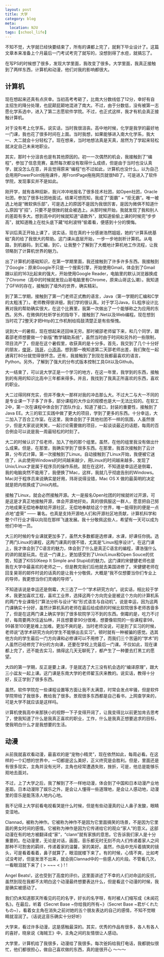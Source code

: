 ```yaml
---
layout: post
title: 大学
category: blog
meta:
  location: NJU
tags: [school_life]
---
```


不知不觉，大学就已经快要结束了，所有的课都上完了，就剩下毕业设计了。这篇文章本来准备上个月最后一门考试考完了就写的，没想到得了水痘，就搞忘了。

在写PS的时候想了很多，发现大学里面，我改变了很多。大学里面，我真正接触到了两样东西，计算机和动漫，他们对我的影响都很大。

计算机
-----

现在想起来还真有点庆幸。当初高考考砸了，比南大分数线低了12分，幸好有自主招生的降分处理，也屁颠屁颠地混进了南大。不过，由于分数低，没有被第一志愿化学系选中，进入了第二志愿软件学院。不过，也正式这样，我才有机会真正接触计算机。

对于没有考上化学系，说实话，当时我很沮丧。高中地时候，化学是我学的最好地一门课，我也花了很多时间在上面。当时我想，如果能够进入南大化学系，我大一、大二就会十分轻松了。现在想来，当时地想法真是天真，居然为了学起来轻松就决定自己未来地职业。

其实，那时十分沮丧也是有其他原因的。初一一次偶然的机会，我接触到了“编程”，参加了信息竞赛，虽然每次都没有取得什么成绩，但是由于当时也没认真学，就没怎么在意，并且觉得原来“编程”也不过如此，计算机也没什么，以为自己会用用PowerPoint拖拖课件，用FrontPage拖拖网页就很NB了。可是进入了软件学院，发现事实并不是如此。

刚开学，就有各种招新，我兴冲冲地报名了很多技术社团，如Open社团，Oracle社团，参加了很多社团地面试。结果可想而知，我成了“面霸” + “拒无霸”。唯一被选上地是“微软俱乐部”，可是选上的原因不是因为我很厉害，是因为微俱不知道什么原因“扩招”，只要不是很挫的就会被选上。从那时候开始，我就发现了我和别人的差距有多大。想到高中的时候就知道“语数外”，就知道偷偷上课的时候完“步步高”，就知道晚上在枕头底下藏“哈利波特”偷着看，便感到十分的懊悔。

军训后真正开始上课了，说实话，现在真的十分感谢浩然姐姐，她的“计算系统基础”真的给了我很大的帮助。这门课从底层开始，一步一步地剖析计算机。从电路，到机器码，到汇编，到C，让我整个了解到了大概地计算机地工作流程，让我领略到了计算机世界的魅力。

出了计算机的基础知识，在第一学期里面，我还接触到了许多许多东西。我接触到了Google：原来Google不只是一个搜索引擎，开始使用Gmail，体会到了Gmail跟以前的163比起来的强大，开始使用Google Reader，电脑里的默认浏览器换成了Chrome（高中的时候就发现山哥电脑里有Chrome，原来山哥这么潮）。我知道了GFW的存在，接触到了墙外的世界，确实精彩。

到了第二学期，接触到了第一门老师正式教的语言，Java（第一学期的汇编和C学的太粗浅了）。老师教得很详细，我们学的很认真。对于学习Java，EL程序设计比赛对我的帮助确实很大，在这个比赛里，我第一次做出了一个能够称之为应用的东西。另外，在微俱的杜昕学长的指导下，接触到了.Net以及Web编程。现在想到当时花了2整天才把Http的工作机制给捣鼓清楚正是有些惭愧。

说到大一的暑假，现在想起来还回味无穷。那时被邵老师留下来，和几个同学，跟着邵老师想要做一个新版“教学辅助系统”，虽然当时由于时间和另外的一些限制，项目流产了，但是在这个暑假里，收获真的是十分多。首先，我交到了几个十分好的朋友，[俊哥](http://blog.jjyao.me/)，[玮哥](http://hackab.it)，[小添添](http://blog.dayanjia.com/)。想到那一晚知道第二天邵老师出差，我们聚在一起通宵打80分就觉得很怀念。还有，我接触到了到现在我都最喜欢的语言，Python。另外，了解到了强大的分布式版本控制工具Git以及Github。

大一结束了，可以说大学正是一个学习的地方，在这一年里，我学到的东西，接触到的有用的知识比高中三年都来得多。并且，我找到了我真正所喜欢的东西，喜欢的职业。

大二过得同样充实，但并不像大一那样对我的冲击那么大。不过大二与大一不同的是专业课一下子多了许多，部分课程的大作业的规模也是大一无法比较的。在软工2中，第一次在课程中体会到了团队作业，知道了接口，封装的重要性，接触到了Java EE。大三的软工实践中做了更大的项目，学到了更多的东西。十分幸运，大二加入了百合工作室。在这里，我体会到了于其他社团不一样的氛围，人虽然很少，但是大家说说笑笑，一起讨论需要做的项目，一起谈谈最近的话题，每周的百合例会可以说是我一周最轻松的时刻了。

大二的时候认识了任老师，加入了他的那个组里。虽然，在他的组里我没有做出什么成果。但是，在那里，我确实学到了很多东西。在那里，我首次接触到了云计算，分布式计算。第一次接触到了Linux。自动接触到了Linux开始，我便被它迷住了，从此使用Windows的时间越来越少，用Linux的时间越来越多，发现了Unix/Linux才是属于程序员的操作系统。就在在这时，不知道是幸运还是倒霉，我的电脑突然不能用了，我便换了Mac，这样，我就几乎彻底告别的Windows。Mac对于程序员来说确实是好用，玮哥说得没错，Mac OS X 做的最英明的决定就是把内核换成了Unix内核。

接触了Linux，就会必然接触开源。大一是报名Open社团的时候就听过开源，可是这是才真正地接触开源，体会开源地好处。真的很佩服这一群人，愿意把自己努力地成果无偿地奉献给开源社区，无偿地奉献给这个世界，唯一能得到的便是一点点地“虚荣” —— 署名。也真是支持开源地人们和开源社区地贡献，计算机科学和整个IT行业才得以向现在那样飞速发展。我十分敬佩这些人，希望有一天可以成为他们中地一员。

大三的时候的专业课就更加多了，虽然大多数都是选修课，水课，好课任你挑。选了两门Linux的课程，这两门课真的很不错，尤其是“Linux程序设计”。在这门课上，我才体会到了C语言的魅力，体会到了什么是真正C语言的编程，谭浩强什么的讲的就是玩具。在这一门课上，更加感受到了Unix/Linux和Open Souce的优势，知道了KISS(Keep It Simple and Stupid)的魅力。这门课的宋健健老师也是我在大学中最喜欢的老师之一，但是教完我们后他就去美国进修了。宋健健老师在回复昊哥的邮件时说的话真的是让我十分敬佩，大概是“我不仅想要当你们专业上的导师，我更想当你们灵魂的导师”。

不知道该说是幸运还是倒霉，大三选了一个“学术研究方向”。说实话，相比较于学术，我更加喜欢工程，喜欢工业界，选择这两个方向完全是被这个方向的计算机系的两门专业课吸引“算法分析与设计”和“形式语言与自动机”。说是幸运，因为这两门课确实十分好，虽然计算机系的老师在最后给成绩的时候比软院很多老师吝啬多了，但是在这两门课上确实学到了很多软院学习不到的东西。倒霉的是，吃力不讨好，每周要两次往返仙林，并且想要拿90分很难，想要像软院的一些课程拿98，99甚至100更是难上加难。更加不爽的是，当时老师没说，可是到了实习的时候，老师说“选学术研究方向的学生不能够出去实习”。顿时就有一种被骗的感觉。选其他方向的学生最后一门方向课和必修课可以不用修了，而我们三个苦逼的“学术”的人虽然已经修完了8分的方向课，还要在学校上完最后一门课。不仅如此，现在课都上完了，还不能去实习，搞得这几天无聊死了，都产生了一种要去打黑工的愿望。

大四的第一学期，反正是要上课，于是就选了大三没有机会选的“编译原理”，跟大三小盆友一起上课。这门课是东南大学的老师翟玉庆来教的。说实话，教得十分好，反正学到了很多东西。

虽然，软件学院在一些课程设置等方面让我不太满意，时常会发点牢骚，但是软件学院带给了我很多，教给我了很多。景观很多东西都是自己看书，上网查学来的，可是大学不就应该是这样吗。

计算机使我高中来那狭小的视野一下子变得开阔了，让我变得比以前更加肯去思考了，使我知道了什么是我真正喜欢的职业，工作，什么是我真正想要追求的目标，使我明白什么才是我想要的生活。

动漫
----

从前我就喜欢看动漫，最喜欢的是“宠物小精灵”，现在依然如此，每周必看。在这样的一个幻想的世界中，一切都是这么美好，正义终究是会胜利。但是，里面还是有很多现实，主角并没有光环，主角也经常遭遇失败，挫折，可是，他总是能够乐观地去面对。

不过，上了大学之后，我了解到了不一样地动漫，体会到了中国和日本动漫产业地差距。日本动漫除了娱乐之外，是会让人懂得一些道理地，是会让人感动地，动漫里的音乐是能荡涤人地内心地。

我不记得上大学前看电视看哭是什么时候，但是有些动漫真的让人鼻子发酸，眼睛变湿地。

Clannad，被称为神作。它被称为神作不是因为它里面搞笑的场景，不是因为它里面的男女时间的感情。它被称为神作是因为它传递给它的观众“家人”的意义。这部动漫在有的地方被翻译成“家”，“clann”就有家族的意思。它告诉我们家人是十分重要的。在动漫里，无论是对话，画面，音乐都无时无刻不向人们传递着家人之间那种不可割舍的羁绊，传递着家的温馨，家的美好。虽然，作品中充斥着搞笑的镜头，可是看着看着，鼻子就算了，眼泪就楼下来了。有的时候，心情不爽，比如考试没考好，但是发泄不出来，就会挑Clannad中的一些感人的片段。不管看几次，一看眼泪就下来了 ( > ~~~ < ) ! !

Angel Beats!，这也受到了高度的评价。这里面讲述了不幸的人们对命运的反抗，虽然到现在我都不太明白这个动漫最终想要表达什么，但是看这个动漫的时候，我是确实被感动了。

我们仍未知道那天所看见的花的名字，好长的名字呀，有时被人们缩写成《未闻花名》。在最后，听着《Secret Base ~你给我的所有~》（Secret Base ~君がくれたもの~），看着女主角在消失之前对她的五个朋友表达的自己的感情，不知不觉眼睛就湿润了。（话说这音乐确实十分好听）

大学来，看过许多动漫，这是感触最深的。其实，优秀的作品有很多，各人有各人的喜好，晓泉说《海贼王》中，主角之间的友情很让人感动。

大学里，计算机给了我很多，动漫给了我很多。每次爸妈给我打电话，我都貌似很忙，他们都很担心，做自己喜欢做的东西，真的是很开心 ～～～







